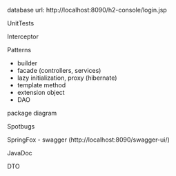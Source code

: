 database url: http://localhost:8090/h2-console/login.jsp

UnitTests

Interceptor

Patterns
- builder
- facade (controllers, services)
- lazy initialization, proxy (hibernate)
- template method
- extension object
- DAO

package diagram

Spotbugs

SpringFox - swagger (http://localhost:8090/swagger-ui/)

JavaDoc

DTO
